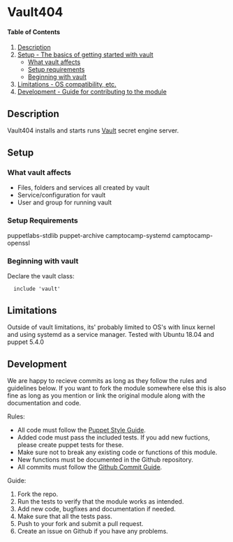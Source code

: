 
# Vault404

#### Table of Contents

1. [Description](#description)
2. [Setup - The basics of getting started with vault](#setup)
    * [What vault affects](#what-vault-affects)
    * [Setup requirements](#setup-requirements)
    * [Beginning with vault](#beginning-with-vault)
4. [Limitations - OS compatibility, etc.](#limitations)
5. [Development - Guide for contributing to the module](#development)

## Description

Vault404 installs and starts runs [Vault](https://www.vaultproject.io/) secret engine server.

## Setup

### What vault affects

* Files, folders and services all created by vault
* Service/configuration for vault
* User and group for running vault 

### Setup Requirements

puppetlabs-stdlib
puppet-archive
camptocamp-systemd
camptocamp-openssl

### Beginning with vault

Declare the vault class:
```puppet
  include 'vault'
``` 
## Limitations

Outside of vault limitations, its' probably limited to OS's with linux kernel and using systemd as a service manager. Tested with Ubuntu 18.04 and puppet 5.4.0

## Development
We are happy to recieve commits as long as they follow the rules and guidelines below. If you want to fork the module somewhere else this is also fine as long as you mention or link the original module along with the documentation and code.

Rules:

* All code must follow the [Puppet Style Guide](https://docs.puppet.com/guides/style_guide.html).
* Added code must pass the included tests. If you add new fuctions, please create puppet tests for these.
* Make sure not to break any existing code or functions of this module.
* New functions must be documented in the Github repository.
* All commits must follow the [Github Commit Guide](https://github.com/erlang/otp/wiki/writing-good-commit-messages).

Guide:

1. Fork the repo.
2. Run the tests to verify that the module works as intended.
3. Add new code, bugfixes and documentation if needed.
4. Make sure that all the tests pass.
5. Push to your fork and submit a pull request.
6. Create an issue on Github if you have any problems.
